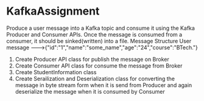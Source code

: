 # KafkaAssignment

Produce a user message into a Kafka topic and consume it using the Kafka Producer and Consumer APIs. Once the message is consumed from a consumer, it should be sinked(written) into a file.
Message Structure
User message --->{"id":"1","name":"some_name","age":"24","course":"BTech."}

1. Create Producer API class for publish the message on Broker
2. Create Consumer API class for consume the message from Broker
3. Create StudentInformation class
4. Create Serailization and Deserialization class for converting the message in byte stream form when it is send from Producer and again deserialize the message when it is consumed by Consumer
